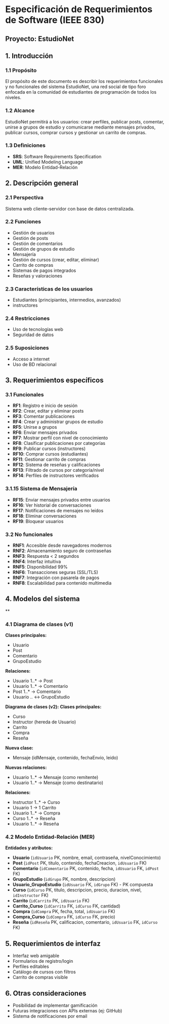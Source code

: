 # Especificación de Requerimientos de Software (IEEE 830)

## Proyecto: EstudioNet

## 1. Introducción

### 1.1 Propósito
El propósito de este documento es describir los requerimientos funcionales y no funcionales del sistema EstudioNet, una red social de tipo foro enfocada en la comunidad de estudiantes de programación de todos los niveles.

### 1.2 Alcance
EstudioNet permitirá a los usuarios: crear perfiles, publicar posts, comentar, unirse a grupos de estudio y comunicarse mediante mensajes privados, publicar cursos, comprar cursos y gestionar un carrito de compras.

### 1.3 Definiciones
- **SRS**: Software Requirements Specification
- **UML**: Unified Modeling Language
- **MER**: Modelo Entidad-Relación

## 2. Descripción general

### 2.1 Perspectiva
Sistema web cliente-servidor con base de datos centralizada.

### 2.2 Funciones
- Gestión de usuarios
- Gestión de posts
- Gestión de comentarios
- Gestión de grupos de estudio
- Mensajería
- Gestión de cursos (crear, editar, eliminar)
- Carrito de compras
- Sistemas de pagos integrados
- Reseñas y valoraciones

### 2.3 Características de los usuarios
- Estudiantes (principiantes, intermedios, avanzados)
- instructores

### 2.4 Restricciones
- Uso de tecnologías web
- Seguridad de datos

### 2.5 Suposiciones
- Acceso a internet
- Uso de BD relacional

## 3. Requerimientos específicos

### 3.1 Funcionales
- **RF1**: Registro e inicio de sesión
- **RF2**: Crear, editar y eliminar posts
- **RF3**: Comentar publicaciones
- **RF4**: Crear y administrar grupos de estudio
- **RF5**: Unirse a grupos
- **RF6**: Enviar mensajes privados
- **RF7**: Mostrar perfil con nivel de conocimiento
- **RF8**: Clasificar publicaciones por categorías
- **RF9**: Publicar cursos (instructores)
- **RF10**: Comprar cursos (estudiantes)
- **RF11**: Gestionar carrito de compras
- **RF12**: Sistema de reseñas y calificaciones 
- **RF13**: Filtrado de cursos por categoría/nivel
- **RF14**: Perfiles de instructores verificados

### 3.1.15 Sistema de Mensajería
- **RF15**: Enviar mensajes privados entre usuarios
- **RF16**: Ver historial de conversaciones
- **RF17**: Notificaciones de mensajes no leídos
- **RF18**: Eliminar conversaciones
- **RF19**: Bloquear usuarios

### 3.2 No funcionales
- **RNF1**: Accesible desde navegadores modernos
- **RNF2**: Almacenamiento seguro de contraseñas
- **RNF3**: Respuesta < 2 segundos
- **RNF4**: Interfaz intuitiva
- **RNF5**: Disponibilidad 99%
- **RNF6**: Transacciones seguras (SSL/TLS)
- **RNF7**: Integración con pasarela de pagos
- **RNF8**: Escalabilidad para contenido multimedia

## 4. Modelos del sistema
**
### 4.1 Diagrama de clases (v1)
**Clases principales:**
- Usuario
- Post
- Comentario
- GrupoEstudio


**Relaciones:**
- Usuario 1..* → Post
- Usuario 1..* → Comentario
- Post 1..* → Comentario
- Usuario *..* ↔ GrupoEstudio

**Diagrama de clases (v2):**
**Clases principales:**
- Curso
- Instructor (hereda de Usuario)
- Carrito
- Compra
- Reseña

**Nueva clase:**
- Mensaje (idMensaje, contenido, fechaEnvio, leido)

**Nuevas relaciones:**
- Usuario 1..* → Mensaje (como remitente)
- Usuario 1..* → Mensaje (como destinatario)

**Relaciones:**
- Instructor 1..* → Curso
- Usuario 1 → 1 Carrito
- Usuario 1..* → Compra
- Curso 1..* → Reseña
- Usuario 1..* → Reseña


### 4.2 Modelo Entidad-Relación (MER)

**Entidades y atributos:**
- **Usuario** (`idUsuario` PK, nombre, email, contraseña, nivelConocimiento)
- **Post** (`idPost` PK, titulo, contenido, fechaCreacion, `idUsuario` FK)
- **Comentario** (`idComentario` PK, contenido, fecha, `idUsuario` FK, `idPost` FK)
- **GrupoEstudio** (`idGrupo` PK, nombre, descripcion)
- **Usuario_GrupoEstudio** (`idUsuario` FK, `idGrupo` FK) - PK compuesta
- **Curso** (`idCurso` PK, titulo, descripcion, precio, duracion, nivel, `idInstructor` FK)
- **Carrito** (`idCarrito` PK, `idUsuario` FK)
- **Carrito_Curso** (`idCarrito` FK, `idCurso` FK, cantidad)
- **Compra** (`idCompra` PK, fecha, total, `idUsuario` FK)
- **Compra_Curso** (`idCompra` FK, `idCurso` FK, precio)
- **Reseña** (`idReseña` PK, calificacion, comentario, `idUsuario` FK, `idCurso` FK)

## 5. Requerimientos de interfaz

- Interfaz web amigable
- Formularios de registro/login
- Perfiles editables
- Catálogo de cursos con filtros
- Carrito de compras visible
## 6. Otras consideraciones

- Posibilidad de implementar gamificación
- Futuras integraciones con APIs externas (ej: GitHub)
- Sistema de notificaciones por email